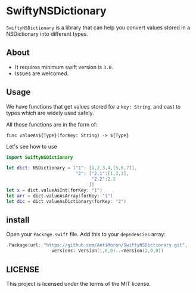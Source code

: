 # SwiftyNSDictionary

```SwiftyNSDictionary``` is a library that can help you convert values stored in a NSDictionary into different types. 

## About

- It requires minimum swift version is ```3.0```.
- Issues are welcomed.

## Usage

We have functions that get values stored for a ```key: String```, and cast to types which are widely used safely.

All those functions are in the form of:
```
func valueAs${Type}(forKey: String) -> ${Type}
```

Let's see how to use


```swift
import SwiftyNSDictionary

let dict: NSDictionary = ["1": [1,2,3,4,[5,6,7]],
                          "2": ["2.1":[1,2,3],
                                "2.2":2.2
                               ]]
let x = dict.valueAsInt(forKey: "1")
let arr = dict.valueAsArray(forKey: "1")
let dic = dict.valueAsDictionary(forKey: "2")
```

## install

Open your ```Package.swift``` file.
Add this to your ```depedencies``` array:

```swift
.Package(url: "https://github.com/AntiMoron/SwiftyNSDictionary.git",
                 versions: Version(1,0,0)..<Version(2,0,0))
```
## LICENSE

This project is licensed under the terms of the MIT license.